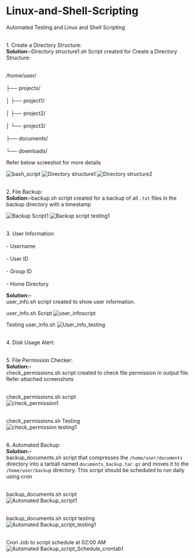 # Linux-and-Shell-Scripting
Automated Testing and Linux and Shell Scripting

<br>1. Create a Directory Structure:</br>
<strong> Solution:-</strong>Directory structure1.sh Script created for Create a Directory Structure:

<br>/home/user/ </br>
<br>       ├── projects/</br>
<br>       │   ├── project1/</br>
<br>       │   ├── project2/</br>
<br>       │   └── project3/</br>
<br>       ├── documents/</br>
<br>       └── downloads/</br>

Refer below screeshot for more details

![bash_script](https://github.com/user-attachments/assets/20b309e1-b489-40e8-a7b1-e558de1e55b2)
![Directory structure1](https://github.com/user-attachments/assets/b14d16ee-58c4-4f21-b739-1abbd477aa0c)
![Directory structure2](https://github.com/user-attachments/assets/f0e8924d-d83e-4df7-a89c-d00bdd410351)

<br>2. File Backup:</br>
<strong> Solution:-</strong>backup.sh script created for a backup of all `.txt` files in the backup directory with a timestamp

   
![Backup Script1](https://github.com/user-attachments/assets/7ccc2ab0-c9ad-4134-a372-ca9308ff7719)
![Backup script testing1](https://github.com/user-attachments/assets/cb9eacb1-a34f-45c8-9923-e1f76a480810)


<br>3. User Information:</br>
<br>   - Username</br>
<br>  - User ID</br>
<br>   - Group ID</br>
<br>  - Home Directory</br>

<strong> Solution:-</strong><br>user_info.sh script created to show user information.</br>

user_info.sh Script
![user_infoscript](https://github.com/user-attachments/assets/18771a5a-9269-4322-ae50-ea48f78142c5)

Testing user_info.sh
![User_info_testing](https://github.com/user-attachments/assets/cc5c2d3b-f1d6-49f7-bab4-0046cc4d775f)

<br>4. Disk Usage Alert:</br>


<br>5. File Permission Checker:</br>
<strong> Solution:-</strong><br>check_permissions.sh script created to check file permission in output file. Refer attached screenshots</br>

<br>check_permissions.sh script</br>
![check_permission1](https://github.com/user-attachments/assets/6836196f-e7f4-47bd-a7ac-0a12f47749ff)

<br>check_permissions.sh Testing</br>
![check_permission testing1](https://github.com/user-attachments/assets/0eded4e6-8a42-4e22-8bad-219356e330b1)

<br>6. Automated Backup:</br>
<strong> Solution:-</strong><br> backup_documents.sh script that compresses the `/home/user/documents` directory into a tarball named `documents_backup.tar.gz` and moves it to the `/home/user/backup` directory. This script should be scheduled to run daily using cron</br>

<br>backup_documents.sh script</br>
![Automated Backup_script1](https://github.com/user-attachments/assets/70efe9dd-6e71-496b-be8e-22aef9295f17)

<br>backup_documents.sh script testing</br>
![Automated Backup_script_testing1](https://github.com/user-attachments/assets/6f2b46a5-dbd3-40ae-9bd0-476e44c3fd24)

<br>Cron Job to script schedule at 02:00 AM </br>
![Automated Backup_script_Schedule_crontab1](https://github.com/user-attachments/assets/2a476ec9-03f8-4118-8f1e-7c6eb62ec4c7)


   
